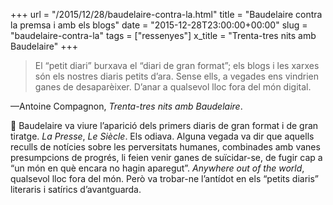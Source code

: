 +++
url = "/2015/12/28/baudelaire-contra-la.html"
title = "Baudelaire contra la premsa i amb els blogs"
date = "2015-12-28T23:00:00+00:00"
slug = "baudelaire-contra-la"
tags = ["ressenyes"]
x_title = "Trenta-tres nits amb Baudelaire"
+++

> El “petit diari” burxava el “diari de gran format”; els blogs i les xarxes són els nostres diaris petits d’ara. Sense ells, a vegades ens vindrien ganes de desaparèixer. D’anar a qualsevol lloc fora del món digital.

—Antoine Compagnon, *Trenta-tres nits amb Baudelaire*.

📰 Baudelaire va viure l’aparició dels primers diaris de gran format i de gran tiratge. *La Presse*, *Le Siècle*. Els odiava. Alguna vegada va dir que aquells reculls de notícies sobre les perversitats humanes, combinades amb vanes presumpcions de progrés, li feien venir ganes de suïcidar-se, de fugir cap a “un món en què encara no hagin aparegut”. *Anywhere out of the world*, qualsevol lloc fora del món. Però va trobar-ne l’antídot en els “petits diaris” literaris i satírics d’avantguarda.
